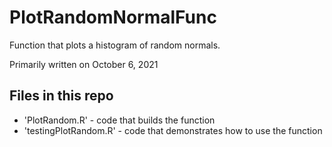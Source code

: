 # PlotRandomNormalFunc
Function that plots a histogram of random normals.

Primarily written on October 6, 2021

## Files in this repo

* 'PlotRandom.R' - code that builds the function
* 'testingPlotRandom.R' - code that demonstrates how to use the function
